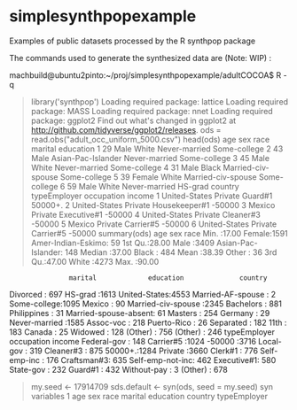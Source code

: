 # simplesynthpopexample
Examples of public datasets processed by the R synthpop package

The commands used to generate the synthesized data are (Note:
WIP) :


machbuild@ubuntu2pinto:~/proj/simplesynthpopexample/adultCOCOA$ R -q
> library('synthpop')
Loading required package: lattice
Loading required package: MASS
Loading required package: nnet
Loading required package: ggplot2
Find out what's changed in ggplot2 at
http://github.com/tidyverse/ggplot2/releases.
> ods = read.obs("adult_occ_uniform_5000.csv")
> head(ods)
  age     sex                race             marital     education
1  29    Male               White       Never-married  Some-college
2  43    Male  Asian-Pac-Islander       Never-married  Some-college
3  45    Male               White       Never-married  Some-college
4  31    Male               Black  Married-civ-spouse  Some-college
5  39  Female               White  Married-civ-spouse  Some-college
6  59    Male               White       Never-married       HS-grad
         country typeEmployer    occupation  income
1  United-States      Private       Guard#1 50000+.
2  United-States      Private Housekeeper#1  -50000
3         Mexico      Private   Executive#1  -50000
4  United-States      Private     Cleaner#3  -50000
5         Mexico      Private     Carrier#5  -50000
6  United-States      Private     Carrier#5  -50000
> summary(ods)
      age             sex                        race
 Min.   :17.00    Female:1591    Amer-Indian-Eskimo:  59
 1st Qu.:28.00    Male  :3409    Asian-Pac-Islander: 148
 Median :37.00                   Black             : 484
 Mean   :38.39                   Other             :  36
 3rd Qu.:47.00                   White             :4273
 Max.   :90.00

                   marital             education              country
  Divorced             : 697    HS-grad     :1613    United-States:4553
  Married-AF-spouse    :   2    Some-college:1095    Mexico       :  90
  Married-civ-spouse   :2345    Bachelors   : 881    Philippines  :  31
  Married-spouse-absent:  61    Masters     : 254    Germany      :  29
  Never-married        :1585    Assoc-voc   : 218    Puerto-Rico  :  26
  Separated            : 182    11th        : 183    Canada       :  25
  Widowed              : 128   (Other)      : 756   (Other)       : 246
            typeEmployer        occupation       income
  Federal-gov     : 148   Carrier#5  :1024   -50000 :3716
  Local-gov       : 319   Cleaner#3  : 875   50000+.:1284
  Private         :3660   Clerk#1    : 776
  Self-emp-inc    : 176   Craftsman#3: 635
  Self-emp-not-inc: 462   Executive#1: 580
  State-gov       : 232   Guard#1    : 432
  Without-pay     :   3   (Other)    : 678
> my.seed <- 17914709
> sds.default <- syn(ods, seed = my.seed)
syn  variables
1    age sex race marital education country typeEmployer


